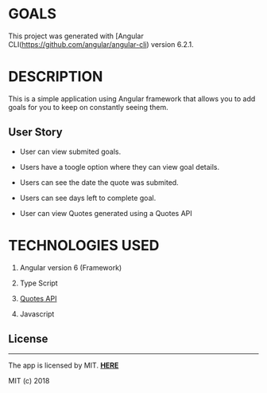 # GOALS

This project was generated with [Angular CLI(https://github.com/angular/angular-cli) version 6.2.1.

# DESCRIPTION

This is a simple application using Angular framework that allows you to add goals for you to keep on constantly seeing them.

## User Story

- User can view submited goals.

- Users have a toogle option where they can view goal details.

- Users can see the date the quote was submited.

- Users can see days left to complete goal.

- User can view Quotes generated using a Quotes API

# TECHNOLOGIES USED

1. Angular version 6 (Framework)

2. Type Script

3. [Quotes API](https://talaikis.com/random_quotes_api/)

4. Javascript

## License
---

The app is licensed by MIT. [**HERE**](LICENSE)

MIT (c) 2018
